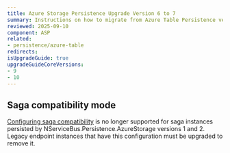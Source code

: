 ```yaml
---
title: Azure Storage Persistence Upgrade Version 6 to 7
summary: Instructions on how to migrate from Azure Table Persistence version 6 to 7
reviewed: 2025-09-10
component: ASP
related:
- persistence/azure-table
redirects:
isUpgradeGuide: true
upgradeGuideCoreVersions:
- 9
- 10
---
```


## Saga compatibility mode

[Configuring saga compatibility](/persistence/azure-table/configuration.md?version=astp_6#saga-compatibility-configuration) is no longer supported for saga instances persisted by NServiceBus.Persistence.AzureStorage versions 1 and 2. Legacy endpoint instances that have this configuration must be upgraded to remove it.
